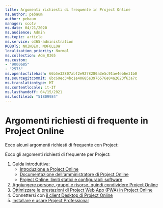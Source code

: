 ```yaml
---
title: Argomenti richiesti di frequente in Project Online
ms.author: pebaum
author: pebaum
manager: scotv
ms.date: 04/21/2020
ms.audience: Admin
ms.topic: article
ms.service: o365-administration
ROBOTS: NOINDEX, NOFOLLOW
localization_priority: Normal
ms.collection: Adm_O365
ms.custom:
- "9000685"
- "2573"
ms.openlocfilehash: 66b5e32807abf2e9278280a3e5c91ae4eb6e31b0
ms.sourcegitcommit: 8bc60ec34bc1e40685e3976576e04a2623f63a7c
ms.translationtype: MT
ms.contentlocale: it-IT
ms.lasthandoff: 04/15/2021
ms.locfileid: "51809984"
---
```

# <a name="project-online-frequently-requested-topics"></a>Argomenti richiesti di frequente in Project Online

Ecco alcuni argomenti richiesti di frequente con Project:

Ecco gli argomenti richiesti di frequente per Project:
1.  Guida introduttiva: 
    -   [Introduzione a Project Online](https://docs.microsoft.com/projectonline/get-started-with-project-online) 
    -   [Documentazione dell'amministratore di Project Online](https://docs.microsoft.com/projectonline/project-online) 
    -   [Project Online: limiti statici e configurabili software](https://docs.microsoft.com/ProjectOnline/project-online-software-boundaries-and-limits) 
2.  [Aggiungere persone, gruppi e risorse, quindi condividere Project Online](https://docs.microsoft.com/projectonline/step-2-add-people-to-project-online) 
3.  [Ottimizzare le prestazioni di Project Web App (PWA) in Project Online](https://docs.microsoft.com/projectonline/tune-project-online-performance)
4.  Connettersi con [il client Desktop di Project Online](https://docs.microsoft.com/projectonline/connect-to-project-online-with-the-project-online-desktop-client) 
5.  [Installare e usare Project Professional](https://support.office.com/article/install-project-7059249b-d9fe-4d61-ab96-5c5bf435f281) 
